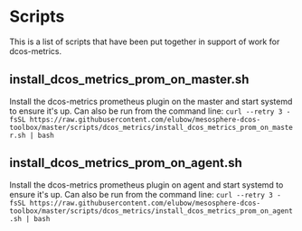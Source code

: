 # Scripts
This is a list of scripts that have been put together in support of work for dcos-metrics.

## install_dcos_metrics_prom_on_master.sh
Install the dcos-metrics prometheus plugin on the master and start systemd to ensure it's up.
Can also be run from the command line: `curl --retry 3 -fsSL https://raw.githubusercontent.com/elubow/mesosphere-dcos-toolbox/master/scripts/dcos_metrics/install_dcos_metrics_prom_on_master.sh | bash`

## install_dcos_metrics_prom_on_agent.sh
Install the dcos-metrics prometheus plugin on agent and start systemd to ensure it's up.
Can also be run from the command line: `curl --retry 3 -fsSL https://raw.githubusercontent.com/elubow/mesosphere-dcos-toolbox/master/scripts/dcos_metrics/install_dcos_metrics_prom_on_agent.sh | bash`
